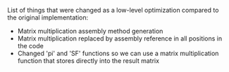 List of things that were changed as a low-level optimization compared to the original implementation:
- Matrix multiplication assembly method generation
- Matrix multiplication replaced by assembly reference in all positions in the code
- Changed 'pi' and 'SF' functions so we can use a matrix multiplication function that stores directly into the result matrix